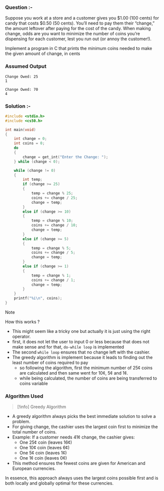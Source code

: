 ### Question :-

Suppose you work at a store and a customer gives you $1.00 (100 cents) for candy that costs $0.50 (50 cents). You’ll need to pay them their “change,” the amount leftover after paying for the cost of the candy. When making change, odds are you want to minimize the number of coins you’re dispensing for each customer, lest you run out (or annoy the customer!).

Implement a program in C that prints the minimum coins needed to make the given amount of change, in cents

### Assumed Output

```
Change Owed: 25
1

Change Owed: 70
4
```

### Solution :-

```c
#include <stdio.h>
#include <cs50.h>

int main(void)
{
    int change = 0;
    int coins = 0;
    do
    {
        change = get_int("Enter the Change: ");
    } while (change < 0);

    while (change != 0)
    {
        int temp;
        if (change >= 25)
        {
            temp = change % 25;
            coins += change / 25;
            change = temp;
        }
        else if (change >= 10)
        {
            temp = change % 10;
            coins += change / 10;
            change = temp;
        }
        else if (change >= 5)
        {
            temp = change % 5;
            coins += change / 5;
            change = temp;
        }
        else if (change >= 1)
        {
            temp = change % 1;
            coins += change / 1;
            change = temp;
        }
    }
    printf("%i\n", coins);
}
```

> [!NOTE]
> How this works ?

- This might seem like a tricky one but actually it is just using the right operator.
- first, it does not let the user to input 0 or less because that does not make sense and for that, `do-while loop` is implemented
- The second `while loop` ensures that no change left with the cashier.
- The greedy algorithm is implement because it leads to finding out the least number of coins required to pay
  - so following the algorithm, first the minimum number of 25¢ coins are calculated and then same went for 10¢, 5¢ and 1¢.
  - while being calculated, the number of coins are being transferred to coins variable

### Algorithm Used

> [!info] Greedy Algorithm

- A greedy algorithm always picks the best immediate solution to solve a problem.
- For giving change, the cashier uses the largest coin first to minimize the total number of coins.
- Example: If a customer needs 41¢ change, the cashier gives:
  - One 25¢ coin (leaves 16¢)
  - One 10¢ coin (leaves 6¢)
  - One 5¢ coin (leaves 1¢)
  - One 1¢ coin (leaves 0¢)
- This method ensures the fewest coins are given for American and European currencies.

In essence, this approach always uses the largest coins possible first and is both locally and globally optimal for these currencies.
